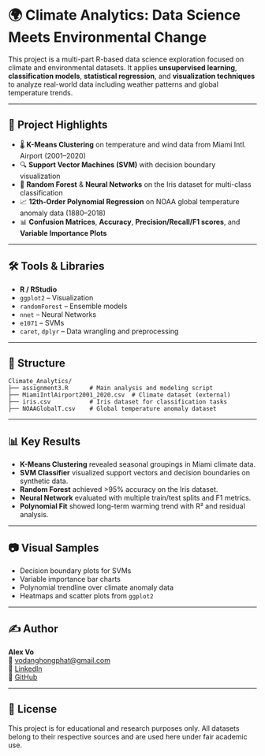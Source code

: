 # 🌍 Climate Analytics: Data Science Meets Environmental Change

This project is a multi-part R-based data science exploration focused on climate and environmental datasets. It applies **unsupervised learning**, **classification models**, **statistical regression**, and **visualization techniques** to analyze real-world data including weather patterns and global temperature trends.

---

## 🧪 Project Highlights

- 🌡️ **K-Means Clustering** on temperature and wind data from Miami Intl. Airport (2001–2020)
- 🔍 **Support Vector Machines (SVM)** with decision boundary visualization
- 🌿 **Random Forest** & **Neural Networks** on the Iris dataset for multi-class classification
- 📈 **12th-Order Polynomial Regression** on NOAA global temperature anomaly data (1880–2018)
- 📊 **Confusion Matrices**, **Accuracy**, **Precision/Recall/F1 scores**, and **Variable Importance Plots**

---

## 🛠️ Tools & Libraries

- **R / RStudio**
- `ggplot2` – Visualization
- `randomForest` – Ensemble models
- `nnet` – Neural Networks
- `e1071` – SVMs
- `caret`, `dplyr` – Data wrangling and preprocessing

---

## 📁 Structure

```
Climate_Analytics/
├── assignment3.R      # Main analysis and modeling script
├── MiamiIntlAirport2001_2020.csv  # Climate dataset (external)
├── iris.csv           # Iris dataset for classification tasks
├── NOAAGlobalT.csv    # Global temperature anomaly dataset
```

---

## 📊 Key Results

- **K-Means Clustering** revealed seasonal groupings in Miami climate data.
- **SVM Classifier** visualized support vectors and decision boundaries on synthetic data.
- **Random Forest** achieved >95% accuracy on the Iris dataset.
- **Neural Network** evaluated with multiple train/test splits and F1 metrics.
- **Polynomial Fit** showed long-term warming trend with R² and residual analysis.

---

## 📷 Visual Samples

- Decision boundary plots for SVMs
- Variable importance bar charts
- Polynomial trendline over climate anomaly data
- Heatmaps and scatter plots from `ggplot2`

---

## ✍️ Author

**Alex Vo**  
📧 [vodanghongphat@gmail.com](mailto:vodanghongphat@gmail.com)  
🔗 [LinkedIn](https://linkedin.com/in/vodanghongphat)  
🐙 [GitHub](https://github.com/yangvianno)

---

## 📌 License

This project is for educational and research purposes only. All datasets belong to their respective sources and are used here under fair academic use.
